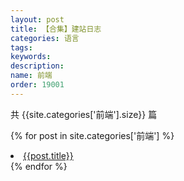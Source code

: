 ```yaml
---
layout: post
title: 【合集】建站日志
categories: 语言
tags:
keywords:
description:
name: 前端
order: 19001
---
```


共 {{site.categories['前端'].size}} 篇


{% for post in site.categories['前端'] %}
  <li>
    <a href="{{ post.url }}" class="pjaxlink">{{post.title}}</a>
  </li>
{% endfor %}
